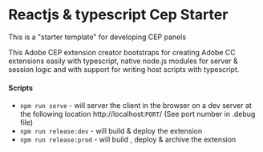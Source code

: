 # Reactjs & typescript Cep Starter

This is a "starter template" for developing CEP panels

This Adobe CEP extension creator bootstraps for creating Adobe CC extensions easily with typescript, native node.js modules for server & session logic and with support for writing host scripts with typescript.


#### Scripts

- `npm run serve` - will server the client in the browser on a dev server
   at the following location http://localhost:`PORT`/ (See port number in .debug file)
- `npm run release:dev` - will build & deploy the extension
- `npm run release:prod` - will build , deploy & archive the extension
